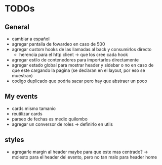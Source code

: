 # TODOs

## General
- cambiar a español
- agregar pantalla de fowardeo en caso de 500
- agregar custom hooks de las llamadas al back y consumirlos directo
  - herencia para el http client -> que los cree cada hook
- agregar estilo de contenedores para importarlos directamente
- agregar estado global para mostrar header y sidebar o no en caso de que este cargando la pagina (se declaran en el layout, por eso se muestran)
- codigo duplicado que podria sacar pero hay que abstraer un poco

## My events
- cards mismo tamanio
- reutilizar cards
- parseo de fechas es medio quilombo
- agregar un conversor de roles -> definirlo en utils

## styles
- agregarle margin al header maybe para que este mas centrado? -> molesto para el header del evento, pero no tan malo para header home
